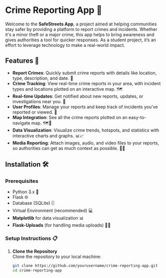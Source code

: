 # Crime Reporting App 🚨

Welcome to the **SafeStreets App**, a project aimed at helping communities stay safer by providing a platform to report crimes and incidents. Whether it's a minor theft or a major crime, this app helps to bring awareness and gives authorities a tool for quicker responses. As a student project, it’s an effort to leverage technology to make a real-world impact.

## Features 🌟

- **Report Crimes**: Quickly submit crime reports with details like location, type, description, and date. 📝
- **Crime Tracking**: View real-time crime reports in your area, with incident types and locations plotted on an interactive map. 🗺️
- **Real-time Updates**: Get notified about new reports, updates, or investigations near you. 🔔
- **User Profiles**: Manage your reports and keep track of incidents you’ve reported or viewed. 👤
- **Map Integration**: See all the crime reports plotted on an easy-to-navigate map. 🗺️📍
- **Data Visualization**: Visualize crime trends, hotspots, and statistics with interactive charts and graphs. 📊📈
- **Media Reporting**: Attach images, audio, and video files to your reports, so authorities can get as much context as possible. 🎥🎤

## Installation 🛠️

### Prerequisites

- Python 3.x 🐍
- Flask 🌐
- Database (SQLite) 🗄️
- Virtual Environment (recommended) 💻
- **Matplotlib** for data visualization 📊
- **Flask-Uploads** (for handling media uploads) 🎥🎤

### Setup Instructions 📋

1. **Clone the Repository**  
   Clone the repository to your local machine:
   ```bash
   git clone https://github.com/yourusername/crime-reporting-app.git
   cd crime-reporting-app
